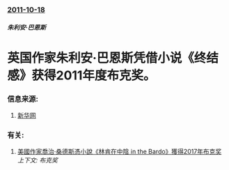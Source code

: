 ### [2011-10-18](/zh/news/2011/10/18/index.md)

##### 朱利安·巴恩斯
# 英国作家朱利安·巴恩斯凭借小说《终结感》获得2011年度布克奖。




### 信息来源:

1. [新华网](http://news.xinhuanet.com/world/2011-10/19/c_111106967.htm)

### 有关:

1. [美國作家喬治·桑德斯憑小說《林肯在中陰 in the Bardo》獲得2017年布克奖 ](/zh/news/2017/10/17/美國作家喬治-桑德斯憑小說-林肯在中陰-in-the-Bardo-獲得2017年布克奖.md) _上下文: 布克奖_
